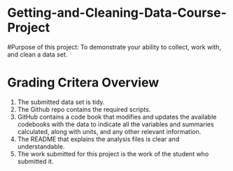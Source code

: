 # Getting-and-Cleaning-Data-Course-Project

#Purpose of this project: To demonstrate your ability to collect, work with, and clean a data set.

# Grading Critera Overview
1. The submitted data set is tidy. 
2. The Github repo contains the required scripts.
3. GitHub contains a code book that modifies and updates the available codebooks with the data to indicate all the variables and summaries calculated, along with units, and any other relevant information.
4. The README that explains the analysis files is clear and understandable.
5. The work submitted for this project is the work of the student who submitted it.
